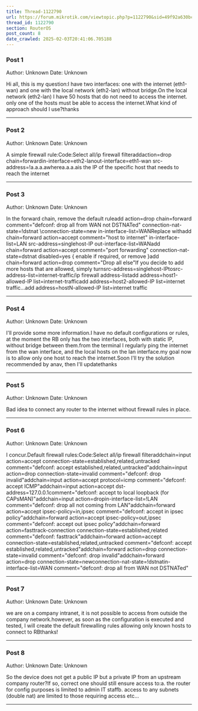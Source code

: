 ```yaml
---
title: Thread-1122790
url: https://forum.mikrotik.com/viewtopic.php?p=1122790&sid=49f92a630bc7970d8ca50523be880e8f#p1122790
thread_id: 1122790
section: RouterOS
post_count: 8
date_crawled: 2025-02-03T20:41:06.705188
---
```


### Post 1
Author: Unknown
Date: Unknown

Hi all, this is my question:I have two interfaces: one with the internet (eth1-wan) and one with the local network (eth2-lan) without bridge.On the local network (eth2-lan) I have 50 hosts that do not need to access the internet. only one of the hosts must be able to access the internet.What kind of approach should I use?thanks

---
### Post 2
Author: Unknown
Date: Unknown

A simple firewall rule:Code:Select all/ip firewall filteraddaction=drop chain=forwardin-interface=eth2-lanout-interface=eth1-wan src-address=!a.a.a.awherea.a.a.ais the IP of the specific host that needs to reach the internet

---
### Post 3
Author: Unknown
Date: Unknown

In the forward chain, remove the default ruleadd action=drop chain=forward comment=\"defconf: drop all from WAN not DSTNATed" connection-nat-state=!dstnat \connection-state=new in-interface-list=WANReplace withadd chain=forward action=accept comment="host to internet"  in-interface-list=LAN src-address=singlehost-IP  out-interface-list=WANadd chain=forward action=accept comment="port forwarding" connection-nat-state=dstnat  disabled=yes  { enable if required, or remove }add chain=forward action=drop comment="Drop all else"If you decide to add more hosts that are allowed, simply turnsrc-address=singlehost-IPtosrc-address-list=internet-traffic/ip firewall address-listadd address=host1-allowed-IP  list=internet-trafficadd address=host2-allowed-IP  list=internet traffic...add address=hostN-allowed-IP list=internet traffic

---
### Post 4
Author: Unknown
Date: Unknown

I'll provide some more information.I have no default configurations or rules, at the moment the RB only has the two interfaces, both with static IP, without bridge between them.from the terminal I regularly ping the internet from the wan interface, and the local hosts on the lan interface.my goal now is to allow only one host to reach the internet.Soon I'll try the solution recommended by anav, then I'll updatethanks

---
### Post 5
Author: Unknown
Date: Unknown

Bad idea to connect any router to the internet without firewall rules in place.

---
### Post 6
Author: Unknown
Date: Unknown

I concur.Default firewall rules:Code:Select all/ip firewall filteraddchain=input action=accept connection-state=established,related,untracked comment="defconf: accept established,related,untracked"addchain=input action=drop connection-state=invalid comment="defconf: drop invalid"addchain=input action=accept protocol=icmp comment="defconf: accept ICMP"addchain=input action=accept dst-address=127.0.0.1comment="defconf: accept to local loopback (for CAPsMAN)"addchain=input action=dropin-interface-list=!LAN comment="defconf: drop all not coming from LAN"addchain=forward action=accept ipsec-policy=in,ipsec comment="defconf: accept in ipsec policy"addchain=forward action=accept ipsec-policy=out,ipsec comment="defconf: accept out ipsec policy"addchain=forward action=fasttrack-connection connection-state=established,related comment="defconf: fasttrack"addchain=forward action=accept connection-state=established,related,untracked comment="defconf: accept established,related,untracked"addchain=forward action=drop connection-state=invalid comment="defconf: drop invalid"addchain=forward action=drop connection-state=newconnection-nat-state=!dstnatin-interface-list=WAN comment="defconf: drop all from WAN not DSTNATed"

---
### Post 7
Author: Unknown
Date: Unknown

we are on a company intranet, it is not possible to access from outside the company network.however, as soon as the configuration is executed and tested, I will create the default firewalling rules allowing only known hosts to connect to RBthanks!

---
### Post 8
Author: Unknown
Date: Unknown

So the device does not get a public IP but a private IP from an upstream company  router?If so, correct one should still ensure access to:a.  the router for config purposes is  limited to admin IT staffb.  access to any  subnets (double nat) are limited to those requiring access etc...

---
